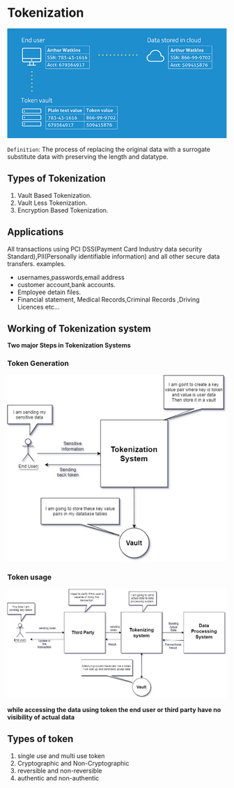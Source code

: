 # Tokenization
![Image not found](/assets/images/tokenization_files/In_Page_How_Tokenization_Works_700.png)

`Definition`: The process of replacing the original data with a surrogate substitute data with preserving the length and datatype.

## Types of Tokenization
1. Vault Based Tokenization.
2. Vault Less Tokenization.
3. Encryption Based Tokenization.

## Applications
All transactions using PCI DSS(Payment Card Industry data security Standard),PII(Personally identifiable information) and all other secure data transfers.
examples.
* usernames,passwords,email address
* customer account,bank accounts.
* Employee detain files.
* Financial statement, Medical Records,Criminal Records ,Driving Licences etc...

## Working of Tokenization system
**Two major Steps in Tokenization Systems**

### Token Generation 
![Image not found](/assets/images/tokenization_files/token_generation.jpg)

### Token usage
![Image not found](/assets/images/tokenization_files/token_usage.jpg)

**while accessing the data using token the end user or third party have no visibility of actual data**

## Types of token 
1. single use and multi use token
2. Cryptographic and Non-Cryptographic
3. reversible and non-reversible
4. authentic and non-authentic
